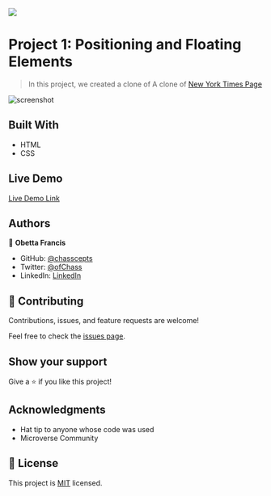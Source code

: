 ![](https://img.shields.io/badge/Microverse-blueviolet)

# Project 1: Positioning and Floating Elements

> In this project, we created a clone of A clone of [New York Times Page](https://www.nytimes.com/2014/03/18/science/space/detection-of-waves-in-space-buttresses-landmark-theory-of-big-bang.html?_r=0)

![screenshot](./screenshot.jpg)

## Built With

- HTML
- CSS

## Live Demo

[Live Demo Link](https://chasscepts.github.io/project-sneak-peak/)

## Authors

👤 **Obetta Francis**

- GitHub: [@chasscepts](https://github.com/chasscepts)
- Twitter: [@ofChass](https://twitter.com/ofChass)
- LinkedIn: [LinkedIn](https://www.linkedin.com/in/francis-obetta-4033b71bb/)

## 🤝 Contributing

Contributions, issues, and feature requests are welcome!

Feel free to check the [issues page](https://github.com/chasscepts/project-sneak-peak/issues).

## Show your support

Give a ⭐️ if you like this project!

## Acknowledgments

- Hat tip to anyone whose code was used
- Microverse Community

## 📝 License

This project is [MIT](lic.url) licensed.